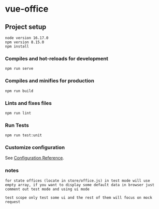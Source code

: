 # vue-office

## Project setup
```
node version 16.17.0
npm version 8.15.0
npm install
```

### Compiles and hot-reloads for development
```
npm run serve
```

### Compiles and minifies for production
```
npm run build
```

### Lints and fixes files
```
npm run lint
```

### Run Tests
```
npm run test:unit
```

### Customize configuration
See [Configuration Reference](https://cli.vuejs.org/config/).

### notes
```
for state offices (locate in store/office.js) in test mode will use empty array, if you want to display some default data in browser just comment out test mode and using ui mode

test scope only test some ui and the rest of them will focus on mock request

```
